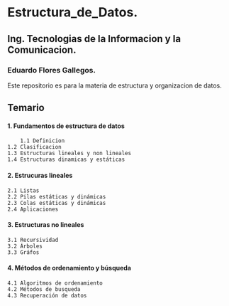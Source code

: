 # Estructura_de_Datos.

## Ing. Tecnologias de la Informacion y la Comunicacion.

### Eduardo Flores Gallegos.

Este repositorio es para la materia de estructura y organizacion de datos.


## Temario 

#### 1. Fundamentos de estructura de datos  
        1.1 Definicion  
    1.2 Clasificacion  
    1.3 Estructuras lineales y non lineales  
    1.4 Estructuras dinamicas y estáticas  

#### 2. Estrucuras lineales  
    2.1 Listas  
    2.2 Pilas estáticas y dinámicas   
    2.3 Colas estáticas y dinámicas   
    2.4 Aplicaciones  

#### 3. Estructuras no lineales  
    3.1 Recursividad  
    3.2 Árboles  
    3.3 Gráfos  

#### 4. Métodos de ordenamiento y búsqueda   
    4.1 Algoritmos de ordenamiento  
    4.2 Métodos de busqueda   
    4.3 Recuperación de datos  
